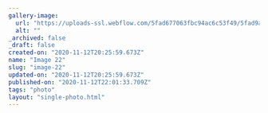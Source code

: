 ```yaml
---
gallery-image:
  url: "https://uploads-ssl.webflow.com/5fad677063fbc94ac6c53f49/5fad9a550f8dca65a538f4c4_IMG_3493.jpg"
  alt: ""
_archived: false
_draft: false
created-on: "2020-11-12T20:25:59.673Z"
name: "Image 22"
slug: "image-22"
updated-on: "2020-11-12T20:25:59.673Z"
published-on: "2020-11-12T22:01:33.709Z"
tags: "photo"
layout: "single-photo.html"
---
```



